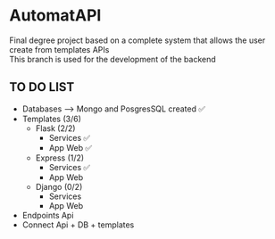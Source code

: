 # AutomatAPI
 Final degree project based on a complete system that allows the user create from templates APIs <br>
 This branch is used for the development of the backend

## TO DO LIST

- Databases --> Mongo and PosgresSQL created ✅
- Templates (3/6)
	- Flask (2/2)
  		- Services ✅ 
  		- App Web ✅
 	- Express (1/2)
		- Services ✅
  		- App Web
 	- Django (0/2)
		- Services  
  		- App Web
- Endpoints Api
- Connect Api + DB + templates
 
